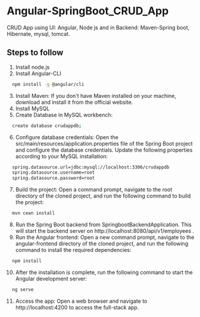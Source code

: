 # Angular-SpringBoot_CRUD_App
CRUD App using UI: Angular, Node js and in Backend: Maven-Spring boot, Hibernate, mysql, tomcat.

## Steps to follow
1. Install node.js
2. Install Angular-CLI
```bash
  npm install -g @angular/cli
```
3. Install Maven: If you don't have Maven installed on your machine, download and install it from the official website.
4. Install MySQL
5. Create Database in MySQL workbench:
```bash
  create database crudappdb;
```
6. Configure database credentials: Open the src/main/resources/application.properties file of the Spring Boot project and configure the database credentials. Update the following properties according to your MySQL installation:
```bash
  spring.datasource.url=jdbc:mysql://localhost:3306/crudappdb
  spring.datasource.username=root
  spring.datasource.password=root
```
7. Build the project: Open a command prompt, navigate to the root directory of the cloned project, and run the following command to build the project:
```bash
  mvn cean install
```
8. Run the Spring Boot backend from SpringbootBackendApplication.
This will start the backend server on http://localhost:8080/api/v1/employees .
9. Run the Angular frontend: Open a new command prompt, navigate to the angular-frontend directory of the cloned project, and run the following command to install the required dependencies:
```bash
  npm install
```
10. After the installation is complete, run the following command to start the Angular development server:
```bash
  ng serve
```
11. Access the app: Open a web browser and navigate to http://localhost:4200 to access the full-stack app.
